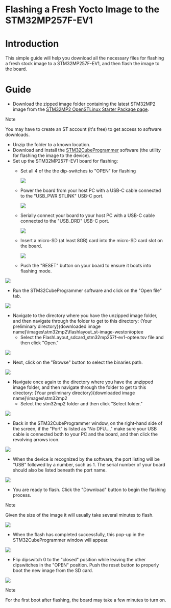 # Flashing a Fresh Yocto Image to the STM32MP257F-EV1

# Introduction
This simple guide will help you download all the necessary files for flashing a fresh stock image to a STM32MP257F-EV1, and then flash the image to the board.

# Guide

* Download the zipped image folder containing the latest STM32MP2 image from the [STM32MP2 OpenSTLinux Starter Package page](https://www.st.com/en/embedded-software/stm32mp2starter.html).
>[!NOTE]
>You may have to create an ST account (it's free) to get access to software downloads.

* Unzip the folder to a known location.
* Download and Install the [STM32CubeProgrammer](https://www.st.com/en/development-tools/stm32cubeprog.html) software (the utility for flashing the image to the device).
* Set up the STM32MP257F-EV1 board for flashing:
   * Set all 4 of the the dip-switches to "OPEN" for flashing
  
      <img src="media/switches-flash.png"/>
      
   * Power the board from your host PC with a USB-C cable connected to the "USB_PWR STLINK" USB-C port.
   
      <img src="media/power.png"/>

   * Serially connect your board to your host PC with a USB-C cable connected to the "USB_DRD" USB-C port.
   
      <img src="media/power.png"/>
   
   * Insert a micro-SD (at least 8GB) card into the micro-SD card slot on the board.
 
      <img src="media/sd-card.png"/>
      
   * Push the "RESET" button on your board to ensure it boots into flashing mode.

<img src="media/reset-button.png"/>
      
* Run the STM32CubeProgrammer software and click on the "Open file" tab.

<img src="media/open-file.png"/>
      
* Navigate to the directory where you have the unzipped image folder, and then navigate through the folder to get to this directory: {Your preliminary directory}\{downloaded image name}\images\stm32mp2\flashlayout_st-image-weston\optee
   * Select the FlashLayout_sdcard_stm32mp257f-ev1-optee.tsv file and then click "Open." 
   
<img src="media/file-selection.png"/>
      
* Next, click on the "Browse" button to select the binaries path.
   
<img src="media/browse.png"/>
   
* Navigate once again to the directory where you have the unzipped image folder, and then navigate through the folder to get to this directory: {Your preliminary directory}\{downloaded image name}\images\stm32mp2
   * Select the stm32mp2 folder and then click "Select folder."

<img src="media/binaries-path.png"/>
      
* Back in the STM32CubeProgrammer window, on the right-hand side of the screen, if the "Port" is listed as "No DFU...," make sure your USB cable is connected both to your PC and the board, and then click the revolving arrows icon.

<img src="media/refresh.png"/>
     
* When the device is recognized by the software, the port listing will be "USB" followed by a number, such as 1. The serial number of your board should also be listed beneath the port name.

<img src="media/device-detected.png"/>
    
* You are ready to flash. Click the "Download" button to begin the flashing process.

>[!NOTE]
>Given the size of the image it will usually take several minutes to flash.

<img src="media/begin-flash.png"/>
   
* When the flash has completed successfully, this pop-up in the STM32CubeProgrammer window will appear.

<img src="media/flash-complete.png"/>
   
* Flip dipswitch 0 to the "closed" position while leaving the other dipswitches in the "OPEN" position. Push the reset button to properly boot the new image from the SD card.

<img src="media/switches-boot.png"/>
   
>[!NOTE]
>For the first boot after flashing, the board may take a few minutes to turn on.

